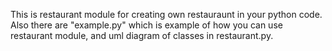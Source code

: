 This is restaurant module for creating own restauraunt in your python code.
Also there are "example.py" which is example of how you can use restaurant module, and uml diagram of classes in restaurant.py.
